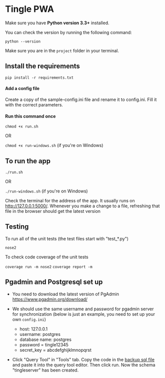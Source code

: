 # Tingle PWA

Make sure you have **Python version 3.3+** installed.

You can check the version by running the following command:

`python --version`

Make sure you are in the `project` folder in your terminal.

## Install the requirements

`pip install -r requirements.txt`

#### Add a config file

Create a copy of the sample-config.ini file and rename it to config.ini.
Fill it with the correct parameters.

#### Run this command once

`chmod +x run.sh`

OR

`chmod +x run-windows.sh` (if you're on Windows)

## To run the app

`./run.sh`

OR

`./run-windows.sh` (if you're on Windows)

Check the terminal for the address of the app. It usually runs on <http://127.0.0.1:5000/>.
Whenever you make a change to a file, refreshing that file in the browser should get the latest version

## Testing

To run all of the unit tests (the test files start with "test\_\*.py")

`nose2`

To check code coverage of the unit tests

`coverage run -m nose2`
`coverage report -m`

## Pgadmin and Postgresql set up

- You need to download the latest version of PgAdmin <https://www.pgadmin.org/download/>

- We should use the same username and password for pgadmin server for synchronization (below is just an example, you need to set up your own `config.ini`)

  - host: 127.0.0.1
  - username: postgres
  - database name: postgres
  - password = tingle12345
  - secret_key = abcdefghijklmnopqrst

- Click "Query Tool" in "Tools" tab. Copy the code in the [backup sql file](project\database\backup_schema.sql) and paste it into the query tool editor. Then click run. Now the schema "tingleserver" has been created.
